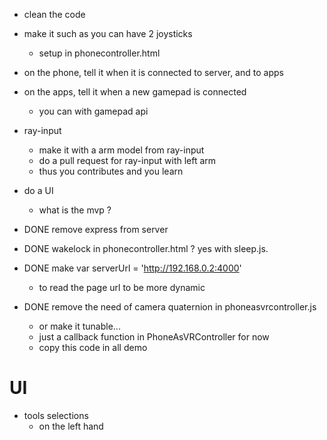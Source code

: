 - clean the code
- make it such as you can have 2 joysticks
  - setup in phonecontroller.html
- on the phone, tell it when it is connected to server, and to apps
- on the apps, tell it when a new gamepad is connected
  - you can with gamepad api
- ray-input 
  - make it with a arm model from ray-input
  - do a pull request for ray-input with left arm
  - thus you contributes and you learn
- do a UI
  - what is the mvp ?


- DONE remove express from server
- DONE wakelock in phonecontroller.html ? yes with sleep.js.
- DONE make var serverUrl = 'http://192.168.0.2:4000'
  - to read the page url to be more dynamic
- DONE remove the need of camera quaternion in phoneasvrcontroller.js
  - or make it tunable... 
  - just a callback function in PhoneAsVRController for now
  - copy this code in all demo


# UI
- tools selections
  - on the left hand
